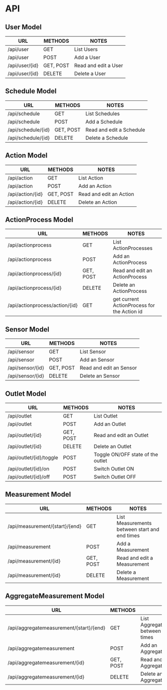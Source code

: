 # API

## User Model
| URL | METHODS | NOTES |
| --- | ------ | ----- |
| /api/user | GET | List Users |
| /api/user | POST | Add a User |
| /api/user/{id} | GET, POST | Read and edit a User |
| /api/user/{id} | DELETE | Delete a User |


## Schedule Model
| URL | METHODS | NOTES |
| --- | ------ | ----- |
| /api/schedule | GET | List Schedules |
| /api/schedule | POST | Add a Schedule |
| /api/schedule/{id} | GET, POST | Read and edit a Schedule |
| /api/schedule/{id} | DELETE | Delete a Schedule |


## Action Model
| URL | METHODS | NOTES |
| --- | ------ | ----- |
| /api/action | GET | List Action |
| /api/action | POST | Add an Action |
| /api/action/{id} | GET, POST | Read and edit an Action |
| /api/action/{id} | DELETE | Delete an Action |


## ActionProcess Model
| URL | METHODS | NOTES |
| --- | ------ | ----- |
| /api/actionprocess | GET | List ActionProcesses |
| /api/actionprocess | POST | Add an ActionProcess |
| /api/actionprocess/{id} | GET, POST | Read and edit an ActionProcess |
| /api/actionprocess/{id} | DELETE | Delete an ActionProcess |
| /api/actionprocess/action/{id} | GET | get current ActionProcess for the Action id |


## Sensor Model
| URL | METHODS | NOTES |
| --- | ------ | ----- |
| /api/sensor | GET | List Sensor |
| /api/sensor | POST | Add an Sensor |
| /api/sensor/{id} | GET, POST | Read and edit an Sensor |
| /api/sensor/{id} | DELETE | Delete an Sensor |


## Outlet Model
| URL | METHODS | NOTES |
| --- | ------ | ----- |
| /api/outlet | GET | List Outlet |
| /api/outlet | POST | Add an Outlet |
| /api/outlet/{id} | GET, POST | Read and edit an Outlet |
| /api/outlet/{id} | DELETE | Delete an Outlet |
| /api/outlet/{id}/toggle | POST | Toggle ON/OFF state of the outlet |
| /api/outlet/{id}/on | POST | Switch Outlet ON |
| /api/outlet/{id}/off | POST | Switch Outlet OFF |


## Measurement Model
| URL | METHODS | NOTES |
| --- | ------ | ----- |
| /api/measurement/{start}/{end} | GET | List Measurements between start and end times |
| /api/measurement | POST | Add a Measurement |
| /api/measurement/{id} | GET, POST | Read and edit a Measurement |
| /api/measurement/{id} | DELETE | Delete a Measurement |


## AggregateMeasurement Model
| URL | METHODS | NOTES |
| --- | ------ | ----- |
| /api/aggregatemeasurement/{start}/{end} | GET | List AggregateMeasurements between start and end times |
| /api/aggregatemeasurement | POST | Add an AggregateMeasurement |
| /api/aggregatemeasurement/{id} | GET, POST | Read and edit an AggregateMeasurement |
| /api/aggregatemeasurement/{id} | DELETE | Delete an AggregateMeasurement |

